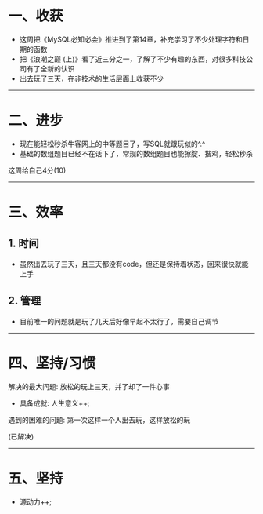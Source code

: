 # 一、收获

- 这周把《MySQL必知必会》推进到了第14章，补充学习了不少处理字符和日期的函数
- 把《浪潮之巅 (上)》看了近三分之一，了解了不少有趣的东西，对很多科技公司有了全新的认识
- 出去玩了三天，在非技术的生活层面上收获不少

****















# 二、进步

- 现在能轻松秒杀牛客网上的中等题目了，写SQL就跟玩似的^.^
- 基础的数组题目已经不在话下了，常规的数组题目也能擦腚、揩鸡，轻松秒杀

这周给自己4分(10)

****

















# 三、效率



## 1. 时间

- 虽然出去玩了三天，且三天都没有code，但还是保持着状态，回来很快就能上手



## 2. 管理

- 目前唯一的问题就是玩了几天后好像早起不太行了，需要自己调节

****













# 四、坚持/习惯



解决的最大问题: 放松的玩上三天，并了却了一件心事

- 具备成就: 人生意义++;





遇到的困难的问题: 第一次这样一个人出去玩，这样放松的玩

(已解决)

****















# 五、坚持

- 源动力++;

















